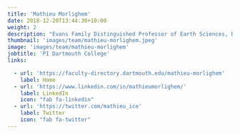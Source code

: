 ```yaml
---
title: 'Mathieu Morlighem'
date: 2018-12-20T13:44:30+10:00
weight: 2
description: "Evans Family Distinguished Professor of Earth Sciences, Dartmouth College"
thumbnail: 'images/team/mathieu-morlighem.jpeg'
image: 'images/team/mathieu-morlighem'
jobtitle: 'PI Dartmouth College'
links:

  - url: 'https://faculty-directory.dartmouth.edu/mathieu-morlighem'
    label: Home
  - url: 'https://www.linkedin.com/in/mathieumorlighem/'
    label: LinkedIn
    icon: "fab fa-linkedin"
  - url: 'https://twitter.com/mathieu_ice'
    label: Twitter
    icon: "fab fa-twitter"
---
```

